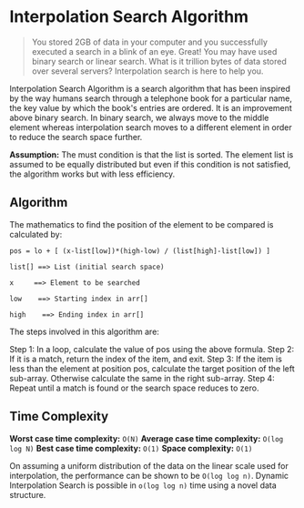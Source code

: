 # Interpolation Search Algorithm
>You stored 2GB of data in your computer and you successfully executed a search in a blink of an eye. Great! You may have used binary search or linear search. What is it trillion bytes of data stored over several servers? Interpolation search is here to help you.

Interpolation Search Algorithm is a search algorithm that has been inspired by the way humans search through a telephone book for a particular name, the key value by which the book's entries are ordered. It is an improvement above binary search. In binary search, we always move to the middle element whereas interpolation search moves to a different element in order to reduce the search space further.

**Assumption:** The must condition is that the list is sorted.
The element list is assumed to be equally distributed but even if this condition is not satisfied, the algorithm works but with less efficiency.

## Algorithm
The mathematics to find the position of the element to be compared is calculated by:

`pos = lo + [ (x-list[low])*(high-low) / (list[high]-list[low]) ]`

`list[] ==> List (initial search space)`

`x     ==> Element to be searched`

`low    ==> Starting index in arr[]`

`high    ==> Ending index in arr[]`

The steps involved in this algorithm are:

Step 1: In a loop, calculate the value of pos using the above formula.
Step 2: If it is a match, return the index of the item, and exit.
Step 3: If the item is less than the element at position pos, calculate the target position of the left sub-array. Otherwise calculate the same in the right sub-array.
Step 4: Repeat until a match is found or the search space reduces to zero.

## Time Complexity

**Worst case time complexity:** `O(N)`
**Average case time complexity:** `O(log log N)`
**Best case time complexity:** `O(1)`
**Space complexity:** `O(1)`

On assuming a uniform distribution of the data on the linear scale used for interpolation, the performance can be shown to be `O(log log n)`.
Dynamic Interpolation Search is possible in `o(log log n)` time using a novel data structure.
